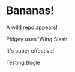 Bananas!
========

A wild repo appears!

Pidgey uses 'Wing Slash'

It's super effective!

Testing Bugle
